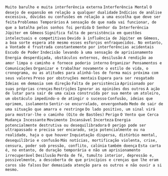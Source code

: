 `Muito barulho e muita interferência externa` `Interferência Mental` `O desejo
de expansão em relação a qualquer dualidade` `Indícios de análise excessiva,
dúvidas ou confusões em relação a uma escolha que deve ser feita` `Problemas
Temporários` `A sensação de que nada vai funcionar, de que a batalha pelos
sonhos foi perdida` `O Senhor da Interferência` `Júpiter em Gêmeos` `Significa
falta de persistência em questões intelectuais e competitivas` `Devido à
influência de Júpiter em Gêmeos, a boa sorte espera até mesmo esses esforços
enfraquecidos. No entanto, a Vontade é frustrada constantemente por
interferências acidentais` `Escudo de Poder` `Indecisão levando à uma sensação
de aprisionamento` `Energia desperdiçada, obstáculos externos, desilusão` `A
rendição ao amor limpa o caminho e fornece poderio interno` `Organizar
Pensamentos e Comunicações` `Organizar e trabalhar novamente o estilo de vida,
o cronograma, ou as atitudes para alinhá-los de forma mais próxima com seus
valores` `Preso por obstruções mentais` `Espera para ser resgatado` `Ideias em
demasia sem direção` `Falta de persistència` `Aprisionado por suas próprias
crenças` `Restrições` `Ignorar as opiniões dos outros` `A ação de lutar para
sair de uma caixa construída por sua mente um atoleiro, um obstáculo
impedindo-o de atingir o sucesso` `Confusão, ideias que oprimem, isolamento`
`Sentir-se encurralado, envergonhado` `Medo de sair de uma situação que amarra
e restringe` `Do lado positivo, um sinal virá para mostrar-lhe o caminho (Oito
de Bastões)` `Perigo` `O Vento que Cerca` `Mudança Incessante` `Movimento
Incansável` `Incerteza` `Energia potencialmente destrutiva ou
desequilibradora` `O perigo pode ser ultrapassado e precisa ser encarado, seja
potencialmente ou na realidade, haja o que houver` `Inquietação dispersa,
distúrbio mental, desequilíbrio e confusão` `Más notícias, mortificação
violenta, crise, censura, poder sob pressão, conflito, calúnia` `também
doença` `Esta carta é, no entanto, de duração temporária e não um
aprisionamento irrecuperável` `Desilusão` `Perda de fé, tumulto interior,
depressão e, possivelmente, a descoberta de que princípios e crenças que lhe
eram caros são falsos` `Dar demasiada atenção para os outros e não ouvir a si
mesmo.`

